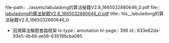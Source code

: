 file-path:: ../assets/labuladong的算法秘籍V2.8_1665032880646_0.pdf
file:: [labuladong的算法秘籍V2.8_1665032880646_0.pdf](../assets/labuladong的算法秘籍V2.8_1665032880646_0.pdf)
title:: hls__labuladong的算法秘籍V2.8_1665032880646_0

- 回溯算法解题套路框架
  ls-type:: annotation
  hl-page:: 396
  id:: 633e62da-93e5-4b48-ae56-635196cba065
